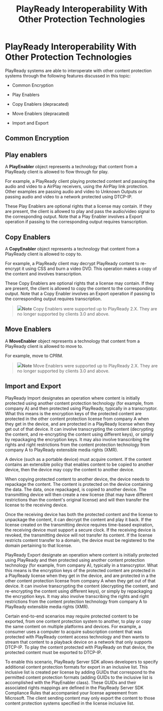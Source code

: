 ﻿---
author:
title: "PlayReady Interoperability With Other Protection Technologies"
description: ""
ms.assetid: "4bd6d175-18c2-1014-3762-73379579bbc5"
kindex: content, about moving PlayReady
kindex: moving, about PlayReady content
kindex: about, moving PlayReady content
kindex: PlayEnabler, moving PlayReady content
keywords:  about moving PlayReady content,  about PlayReady content moving,  moving PlayReady content about
ms.author:
ms.topic: conceptual
ms.prod: playready
ms.technology: drm
---


# PlayReady Interoperability With Other Protection Technologies


PlayReady systems are able to interoperate with other content protection systems through the following features discussed in this topic:  

   *  Common Encryption

   *  Play Enablers

   *  Copy Enablers (depracated)

   *  Move Enablers (depracated)

   *  Import and Export


## Common Encryption



## Play enablers  

A **PlayEnabler** object represents a technology that content from a PlayReady client is allowed to flow through for play.

For example, a PlayReady client playing protected content and passing the audio and video to a AirPlay receivers, using the AirPlay link protection. Other examples are passing audio and video to Unknown Outputs or passing audio and video to a network protected using DTCP-IP.

These Play Enablers are optional rights that a license may contain. If they are present, the client is allowed to play and pass the audio/video signal to the corresponding output. Note that a Play Enabler involves a Export operation if passing to the corresponding output requires transcription.


## Copy Enablers

A **CopyEnabler** object represents a technology that content from a PlayReady client is allowed to copy to.

For example, a PlayReady client may decrypt PlayReady content to re-encrypt it using CSS and burn a video DVD. This operation makes a copy of the content and involves transcription.

These Copy Enablers are optional rights that a license may contain. If they are present, the client is allowed to copy the content to the corresponding output. Note that a Copy Enabler involves an Export operation if passing to the corresponding output requires transcription.

> ![](note.gif)**Note** Copy Enablers were supported up to PlayReady 2.X. They are no longer supported by clients 3.0 and above.


## Move Enablers

A **MoveEnabler** object represents a technology that content from a PlayReady client is allowed to move to.

For example, move to CPRM.

> ![](note.gif)**Note** Move Enablers were supported up to PlayReady 2.X. They are no longer supported by clients 3.0 and above.


## Import and Export

PlayReady Import designates an operation where content is initially protected using another content protection technology (for example, from company A) and then protected using PlayReady, typically in a transcryptor. What this means is the encryption keys of the protected content are protected in the other content protection license from company A when they get in the device, and are protected in a PlayReady license when they get out of that device. It can involve transcrypting the content (decrypting the content, and re-encrypting the content using different keys), or simply by repackaging the encryption keys. It may also involve transcribing the rights and right restrictions from the content protection technology from company A to PlayReady extensible media rights (XMR).

A device (such as a portable device) must acquire content. If the content contains an extensible policy that enables content to be copied to another device, then the device may copy the content to another device.

When copying protected content to another device, the device needs to repackage the content. The content is protected on the device containing the data. The data, once repackaged, is copied to another device. The transmitting device will then create a new license (that may have different restrictions than the content's original license) and will then transfer the license to the receiving device.

Once the receiving device has both the protected content and the license to unpackage the content, it can decrypt the content and play it back. If the license created on the transmitting device requires time-based expiration, the receiving device must support a secure clock. If the receiving device is revoked, the transmitting device will not transfer its content. If the license restricts content transfer to a domain, the device must be registered to the domain pertaining to that license.

PlayReady Export designate an operation where content is initially protected using PlayReady and then protected using another content protection technology (for example, from company A), typically in a transcryptor. What this means is the encryption keys of the protected content are protected in a PlayReady license when they get in the device, and are protected in a the other content protection license from company A when they get out of that device. It can involve transcrypting the content (decrypting the content, and re-encrypting the content using different keys), or simply by repackaging the encryption keys. It may also involve transcribing the rights and right restrictions from the content protection technology from company A to PlayReady extensible media rights (XMR).

Certain end-to-end scenarios may require protected content to be exported, from one content protection system to another, to play or copy the same content on multiple platforms and devices. For example, a consumer uses a computer to acquire subscription content that was protected with PlayReady content access technology and then wants to stream that content to a playback device on a network that only supports DTCP-IP. To play the content protected with PlayReady on that device, the protected content must be exported to DTCP-IP.

To enable this scenario, PlayReady Server SDK allows developers to specify additional content protection formats for export in an inclusive list. This inclusive list is created per license by adding GUIDs that correspond to the permitted content protection formats (adding GUIDs to the inclusive list is accomplished with the PlayEnabler class). These GUIDs and their associated rights mappings are defined in the PlayReady Server SDK Compliance Rules that accompanied your license agreement from Microsoft. The client sending content may only export the content to those content protection systems specified in the license inclusive list.
